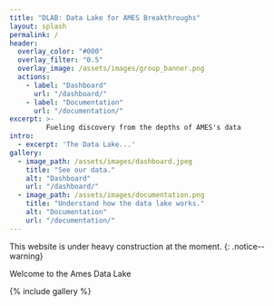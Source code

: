 ```yaml
---
title: "DLAB: Data Lake for AMES Breakthroughs"
layout: splash
permalink: /
header:
  overlay_color: "#000"
  overlay_filter: "0.5"
  overlay_image: /assets/images/group_banner.png
  actions:
    - label: "Dashboard"
      url: "/dashboard/"
    - label: "Documentation"
      url: "/documentation/"
excerpt: >-
         Fueling discovery from the depths of AMES's data
intro: 
  - excerpt: 'The Data Lake...'
gallery:
  - image_path: /assets/images/dashboard.jpeg
    title: "See our data."
    alt: "Dashboard"
    url: "/dashboard/"
  - image_path: /assets/images/documentation.png
    title: "Understand how the data lake works."
    alt: "Documentation"
    url: "/documentation/"
---
```


This website is under heavy construction at the moment.
{: .notice--warning}

Welcome to the Ames Data Lake

{% include gallery %}